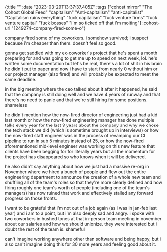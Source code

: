 {:title ""
 :date "2023-03-29T13:37:37.405Z"
 :tags ["cohost mirror" "The Cohost Global Feed" "capitalism" "Anti-capitalism" "anti-capitalist" "Capitalism ruins everything" "fuck capitalism" "fuck venture firms" "fuck venture capital" "fuck bosses" "i'm so ticked off that i'm molting"]
 :cohost-url "1249274-company-fired-some-o"}

company fired some of my coworkers. i somehow survived; i suspect because i'm cheaper than them. doesn't feel so good.

gonna get saddled with my ex-coworker's project that he's spent a month preparing for and was going to get me up to speed on next week, lol. he's written some documentation but let's be real, there's a lot of shit in his brain he didn't put to paper and now i have to start from nearly 0 without him or our project manager (also fired) and will probably be expected to meet the same deadline.

in the big meeting where the ceo talked about it after it happened, he said that the company is still doing well and we have 4 years of runway and that there's no need to panic and that we're still hiring for some positions. shameless

he didn't mention how the now-fired director of engineering just had a kid last month or how the now-fired engineering manager has done multiple talks every year for the last 3 years about the company and why we chose the tech stack we did (which is sometime brought up in interviews) or how the now-fired staff engineer was in the process of revamping our CI pipeline to run in sub 5 minutes instead of 25, or how the now-fired aforementioned mid-level engineer was working on this new feature that clients have been begging for for literally years but all the momentum for the project has disappeared so who knows when it will be delivered.

he also didn't say anything about how we just had a massive re-org in November where we hired a bunch of people and flew out the entire engineering department to announce the creation of a whole new team and shuffling all of the team's roles so that they're more clearly defined and how firing roughly one team's worth of people (including one of the team's managers) has now ruined that work and effectively stalled any forward progress on those fronts.

i want to be grateful that i'm not out of a job again (as i was in jan-feb last year) and i am to a point, but i'm also deeply sad and angry. i spoke with two coworkers in hushed tones at that in-person team meeting in november about our salaries and how we should unionize. they were interested but i doubt the rest of the team is. shameful

can't imagine working anywhere other than software and being happy, but i also can't imagine doing this for 30 more years and feeling good about it.
